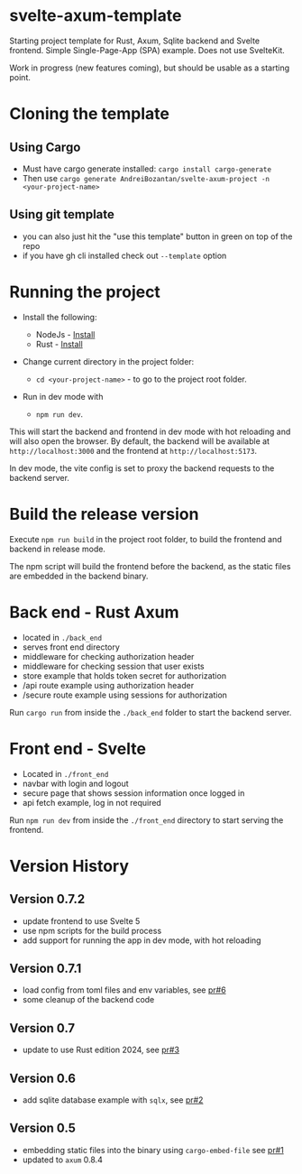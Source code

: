 # svelte-axum-template

Starting project template for Rust, Axum, Sqlite backend and Svelte frontend.  Simple Single-Page-App (SPA) example.  Does not use SvelteKit.

Work in progress (new features coming), but should be usable as a starting point.

# Cloning the template
## Using Cargo
- Must have cargo generate installed: `cargo install cargo-generate`
- Then use `cargo generate AndreiBozantan/svelte-axum-project -n <your-project-name>`

## Using git template
- you can also just hit the "use this template" button in green on top of the repo
- if you have gh cli installed check out `--template` option


# Running the project
- Install the following:
    - NodeJs - [Install](https://nodejs.org/en/download/)
    - Rust  - [Install](https://www.rust-lang.org/tools/install)

- Change current directory in the project folder:
    - `cd <your-project-name>` - to go to the project root folder.

- Run in dev mode with
    - `npm run dev`.

This will start the backend and frontend in dev mode with hot reloading and will also open the browser.
By default, the backend will be available at `http://localhost:3000` and the frontend at `http://localhost:5173`.

In dev mode, the vite config is set to proxy the backend requests to the backend server.

# Build the release version
Execute `npm run build` in the project root folder, to build the frontend and backend in release mode.

The npm script will build the frontend before the backend, as the static files are embedded in the backend binary.


# Back end - Rust Axum
- located in `./back_end`
- serves front end directory
- middleware for checking authorization header
- middleware for checking session that user exists
- store example that holds token secret for authorization
- /api route example using authorization header
- /secure route example using sessions for authorization

Run `cargo run` from inside the `./back_end` folder to start the backend server.

# Front end - Svelte
- Located in `./front_end`
- navbar with login and logout
- secure page that shows session information once logged in
- api fetch example, log in not required

Run `npm run dev` from inside the `./front_end` directory to start serving the frontend.


# Version History

## Version 0.7.2
- update frontend to use Svelte 5
- use npm scripts for the build process
- add support for running the app in dev mode, with hot reloading

## Version 0.7.1
- load config from toml files and env variables, see [pr#6](https://github.com/AndreiBozantan/svelte-axum-template/pull/6)
- some cleanup of the backend code

## Version 0.7
- update to use Rust edition 2024, see [pr#3](https://github.com/AndreiBozantan/svelte-axum-template/pull/3)

## Version 0.6
- add sqlite database example with `sqlx`, see [pr#2](https://github.com/AndreiBozantan/svelte-axum-template/pull/2)

## Version 0.5
- embedding static files into the binary using `cargo-embed-file` see [pr#1](https://github.com/AndreiBozantan/svelte-axum-template/pull/1)
- updated to `axum` 0.8.4